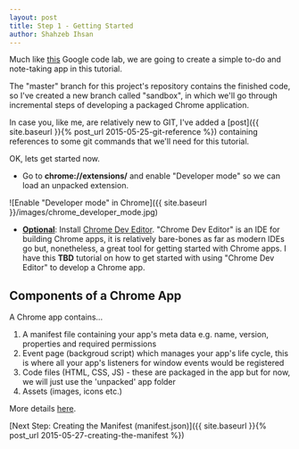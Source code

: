```yaml
---
layout: post
title: Step 1 - Getting Started
author: Shahzeb Ihsan
---
```


Much like [this](https://developer.chrome.com/apps/app_codelab_intro) Google code lab, we are going to create a simple to-do and note-taking app in this tutorial.

The "master" branch for this project's repository contains the finished code, so I've created a new branch called "sandbox", in which we'll go through incremental steps of developing a packaged Chrome application.

In case you, like me, are relatively new to GIT, I've added a [post]({{ site.baseurl }}{% post_url 2015-05-25-git-reference %}) containing references to some git commands that we'll need for this tutorial.

<!--more-->

OK, lets get started now.


* Go to **chrome://extensions/** and enable "Developer mode" so we can load an unpacked extension.

![Enable "Developer mode" in Chrome]({{ site.baseurl }}/images/chrome_developer_mode.jpg)

* <u>**Optional**</u>: Install [Chrome Dev Editor](https://chrome.google.com/webstore/detail/chrome-dev-editor-develop/pnoffddplpippgcfjdhbmhkofpnaalpg?hl=en). "Chrome Dev Editor" is an IDE for building Chrome apps, it is relatively bare-bones as far as modern IDEs go but, nonetheless, a great tool for getting started with Chrome apps. I have this **TBD** tutorial on how to get started with using "Chrome Dev Editor" to develop a Chrome app.

## Components of a Chrome App
A Chrome app contains...

1. A manifest file containing your app's meta data e.g. name, version, properties and required permissions
2. Event page (backgroud script) which manages your app's life cycle, this is where all your app's listeners for window events would be registered
3. Code files (HTML, CSS, JS) - these are packaged in the app but for now, we will just use the 'unpacked' app folder
4. Assets (images, icons etc.)

More details [here](https://developer.chrome.com/apps/app_codelab_basics#app-components).

[Next Step: Creating the Manifest (manifest.json)]({{ site.baseurl }}{% post_url 2015-05-27-creating-the-manifest %})
